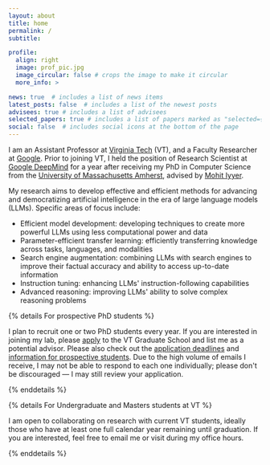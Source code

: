 ```yaml
---
layout: about
title: home
permalink: /
subtitle:

profile:
  align: right
  image: prof_pic.jpg
  image_circular: false # crops the image to make it circular
  more_info: >

news: true  # includes a list of news items
latest_posts: false  # includes a list of the newest posts
advisees: true # includes a list of advisees
selected_papers: true # includes a list of papers marked as "selected={true}"
social: false  # includes social icons at the bottom of the page
---
```


<p>
I am an Assistant Professor at <a href='https://cs.vt.edu'>Virginia Tech</a> (VT), and a Faculty Researcher at <a href='https://research.google'>Google</a>. Prior to joining VT, I held the position of Research Scientist at <a href='https://deepmind.google'>Google DeepMind</a> for a year after receiving my PhD in Computer Science from the <a href='https://www.cics.umass.edu'>University of Massachusetts Amherst</a>, advised by <a href='https://people.cs.umass.edu/~miyyer'>Mohit Iyyer</a>. 
</p>
<p>
My research aims to develop effective and efficient methods for advancing and democratizing artificial intelligence in the era of large language models (LLMs). Specific areas of focus include:
</p>

- <span class="font-weight-bold">Efficient model development:</span> developing techniques to create more powerful LLMs using less computational power and data
- <span class="font-weight-bold">Parameter-efficient transfer learning:</span> efficiently transferring knowledge across tasks, languages, and modalities
- <span class="font-weight-bold">Search engine augmentation:</span> combining LLMs with search engines to improve their factual accuracy and ability to access up-to-date information
- <span class="font-weight-bold">Instruction tuning:</span> enhancing LLMs' instruction-following capabilities
- <span class="font-weight-bold">Advanced reasoning:</span> improving LLMs' ability to solve complex reasoning problems


{% details For prospective PhD students %}
<p>
I plan to recruit one or two PhD students every year. If you are interested in joining my lab, please <a href='https://applyto.graduateschool.vt.edu/apply'>apply</a> to the VT Graduate School and list me as a potential advisor. Please also check out the <a href='https://cs.vt.edu/Graduate/ApplicationDeadlines.html'>application deadlines</a> and <a href='https://website.cs.vt.edu/Graduate/Prospective.html'>information for prospective students</a>. Due to the high volume of emails I receive, I may not be able to respond to each one individually; please don't be discouraged — I may still review your application.
</p>
{% enddetails %}


{% details For Undergraduate and Masters students at VT %}
<p>
I am open to collaborating on research with current VT students, ideally those who have at least one full calendar year remaining until graduation. If you are interested, feel free to email me or visit during my office hours.
</p>
{% enddetails %}

